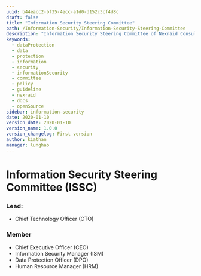 ```yaml
---
uuid: b44eacc2-bf35-4ecc-a1d0-d152c3cf4d8c
draft: false
title: "Information Security Steering Committee"
path: /Information-Security/Information-Security-Steering-Committee
description: "Information Security Steering Committee of Nexraid Consulting"
keywords: 
  - dataProtection
  - data
  - protection
  - information
  - security
  - informationSecurity
  - committee
  - policy
  - guideline
  - nexraid
  - docs
  - openSource
sidebar: information-security
date: 2020-01-10
version_date: 2020-01-10
version_name: 1.0.0
version_changelog: First version
author: kiathan
manager: lunghao
---
```


# Information Security Steering Committee (ISSC)

### Lead:
* Chief Technology Officer (CTO)

### Member
* Chief Executive Officer (CEO)
* Information Security Manager (ISM)
* Data Protection Officer (DPO)
* Human Resource Manager (HRM)
